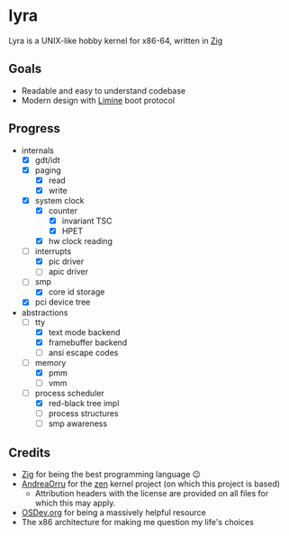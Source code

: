 # lyra

Lyra is a UNIX-like hobby kernel for x86-64, written in [Zig](https://ziglang.org/)

## Goals

- Readable and easy to understand codebase
- Modern design with [Limine](https://github.com/limine-bootloader/limine) boot protocol

## Progress

- internals
  - [x] gdt/idt
  - [x] paging
    - [x] read
    - [x] write
  - [x] system clock
    - [x] counter
      - [x] invariant TSC
      - [x] HPET
    - [x] hw clock reading
  - [ ] interrupts
    - [x] pic driver
    - [ ] apic driver
  - [ ] smp
    - [x] core id storage
  - [x] pci device tree
- abstractions
  - [ ] tty
    - [x] text mode backend
    - [x] framebuffer backend
    - [ ] ansi escape codes
  - [ ] memory
    - [x] pmm
    - [ ] vmm
  - [ ] process scheduler
    - [x] red-black tree impl
    - [ ] process structures
    - [ ] smp awareness

## Credits

- [Zig](https://ziglang.org/) for being the best programming language 😉
- [AndreaOrru](https://github.com/AndreaOrru) for the [zen](https://github.com/AndreaOrru/zen/tree/reboot) kernel project (on which this project is based)
  - Attribution headers with the license are provided on all files for which this may apply.
- [OSDev.org](https://wiki.osdev.org/) for being a massively helpful resource
- The x86 architecture for making me question my life's choices
